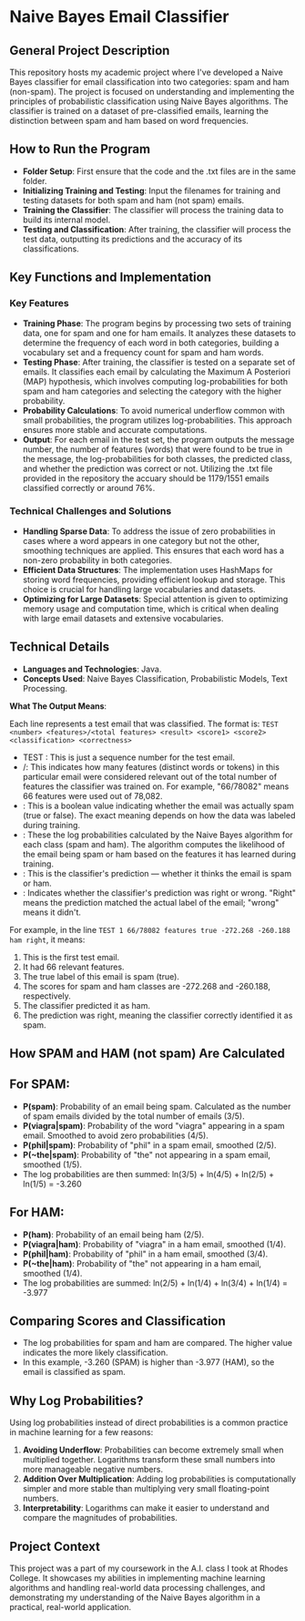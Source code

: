 # Naive Bayes Email Classifier

## General Project Description
This repository hosts my academic project where I've developed a Naive Bayes classifier for email classification into two categories: spam and ham (non-spam). The project is focused on understanding and implementing the principles of probabilistic classification using Naive Bayes algorithms. The classifier is trained on a dataset of pre-classified emails, learning the distinction between spam and ham based on word frequencies.

## How to Run the Program

- **Folder Setup**: First ensure that the code and the .txt files are in the same folder.
- **Initializing Training and Testing**: Input the filenames for training and testing datasets for both spam and ham (not spam) emails.
- **Training the Classifier**: The classifier will process the training data to build its internal model.
- **Testing and Classification**: After training, the classifier will process the test data, outputting its predictions and the accuracy of its classifications.

## Key Functions and Implementation

### Key Features

- **Training Phase**: The program begins by processing two sets of training data, one for spam and one for ham emails. It analyzes these datasets to determine the frequency of each word in both categories, building a vocabulary set and a frequency count for spam and ham words.
- **Testing Phase**: After training, the classifier is tested on a separate set of emails. It classifies each email by calculating the Maximum A Posteriori (MAP) hypothesis, which involves computing log-probabilities for both spam and ham categories and selecting the category with the higher probability.
- **Probability Calculations**: To avoid numerical underflow common with small probabilities, the program utilizes log-probabilities. This approach ensures more stable and accurate computations.
- **Output**: For each email in the test set, the program outputs the message number, the number of features (words) that were found to be true in the message, the log-probabilities for both classes, the predicted class, and whether the prediction was correct or not. Utilizing the .txt file provided in the repository the accuary should be 1179/1551 emails classified correctly or around 76%.

### Technical Challenges and Solutions

- **Handling Sparse Data**: To address the issue of zero probabilities in cases where a word appears in one category but not the other, smoothing techniques are applied. This ensures that each word has a non-zero probability in both categories.
- **Efficient Data Structures**: The implementation uses HashMaps for storing word frequencies, providing efficient lookup and storage. This choice is crucial for handling large vocabularies and datasets.
- **Optimizing for Large Datasets**: Special attention is given to optimizing memory usage and computation time, which is critical when dealing with large email datasets and extensive vocabularies.

## Technical Details

- **Languages and Technologies**: Java.
- **Concepts Used**: Naive Bayes Classification, Probabilistic Models, Text Processing.

**What The Output Means**: 

Each line represents a test email that was classified.
The format is: `TEST <number> <features>/<total features> <result> <score1> <score2> <classification> <correctness>`

- TEST <number>: This is just a sequence number for the test email.
- <features>/<total features>: This indicates how many features (distinct words or tokens) in this particular email were considered relevant out of the total number of features the classifier was trained on. For example, "66/78082" means 66 features were used out of 78,082.
- **<result>**: This is a boolean value indicating whether the email was actually spam (true or false). The exact meaning depends on how the data was labeled during training.
- <score1> <score2>: These the log probabilities calculated by the Naive Bayes algorithm for each class (spam and ham). The algorithm computes the likelihood of the email being spam or ham based on the features it has learned during training.
- <classification>: This is the classifier's prediction — whether it thinks the email is spam or ham.
- <correctness>: Indicates whether the classifier's prediction was right or wrong. "Right" means the prediction matched the actual label of the email; "wrong" means it didn't.

For example, in the line `TEST 1 66/78082 features true -272.268 -260.188 ham right`, it means:

1. This is the first test email.
2. It had 66 relevant features.
3. The true label of this email is spam (true).
4. The scores for spam and ham classes are -272.268 and -260.188, respectively.
5. The classifier predicted it as ham.
6. The prediction was right, meaning the classifier correctly identified it as spam.

## How SPAM and HAM (not spam) Are Calculated 

## For SPAM:

- **P(spam)**: Probability of an email being spam. Calculated as the number of spam emails divided by the total number of emails (3/5).
- **P(viagra|spam)**: Probability of the word "viagra" appearing in a spam email. Smoothed to avoid zero probabilities (4/5).
- **P(phil|spam)**: Probability of "phil" in a spam email, smoothed (2/5).
- **P(~the|spam)**: Probability of "the" not appearing in a spam email, smoothed (1/5).
- The log probabilities are then summed: ln(3/5) + ln(4/5) + ln(2/5) + ln(1/5) = -3.260

## For HAM:

- **P(ham)**: Probability of an email being ham (2/5).
- **P(viagra|ham)**: Probability of "viagra" in a ham email, smoothed (1/4).
- **P(phil|ham)**: Probability of "phil" in a ham email, smoothed (3/4).
- **P(~the|ham)**: Probability of "the" not appearing in a ham email, smoothed (1/4).
- The log probabilities are summed: ln(2/5) + ln(1/4) + ln(3/4) + ln(1/4) = -3.977

## Comparing Scores and Classification

- The log probabilities for spam and ham are compared. The higher value indicates the more likely classification.
- In this example, -3.260 (SPAM) is higher than -3.977 (HAM), so the email is classified as spam.

## Why Log Probabilities?

Using log probabilities instead of direct probabilities is a common practice in machine learning for a few reasons:

1. **Avoiding Underflow**: Probabilities can become extremely small when multiplied together. Logarithms transform these small numbers into more manageable negative numbers.
2. **Addition Over Multiplication**: Adding log probabilities is computationally simpler and more stable than multiplying very small floating-point numbers.
3. **Interpretability**: Logarithms can make it easier to understand and compare the magnitudes of probabilities.

## Project Context
This project was a part of my coursework in the A.I. class I took at Rhodes College. It showcases my abilities in implementing machine learning algorithms and handling real-world data processing challenges, and demonstrating my understanding of the Naive Bayes algorithm in a practical, real-world application.
